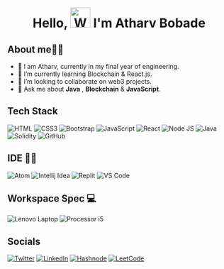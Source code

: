 <h1 align="center"> Hello, <img src="https://raw.githubusercontent.com/nixin72/nixin72/master/wave.gif" 
         alt="Waving hand animated gif"
         height="45"
         width="45" /> I'm Atharv Bobade
 </h1>

## About me:student:

- 👀 I am Atharv, currently in my final year of engineering.
- 🌱 I’m currently learning Blockchain & React.js.
- 👯 I’m looking to collaborate on web3 projects.
- 💬 Ask me about **Java** , **Blockchain** & **JavaScript**.


## Tech Stack

![HTML](https://img.shields.io/badge/HTML5-E34F26?style=for-the-badge&logo=html5&logoColor=white)
![CSS3](https://img.shields.io/badge/CSS3-1572B6?style=for-the-badge&logo=css3&logoColor=white)
![Bootstrap](https://img.shields.io/badge/Bootstrap-563D7C?style=for-the-badge&logo=bootstrap&logoColor=white)
![JavaScript](https://img.shields.io/badge/JavaScript-323330?style=for-the-badge&logo=javascript&logoColor=F7DF1E)
![React](https://img.shields.io/badge/React-20232A?style=for-the-badge&logo=react&logoColor=61DAFB)
![Node JS](https://img.shields.io/badge/Node.js-339933?style=for-the-badge&logo=nodedotjs&logoColor=white)
![Java](https://img.shields.io/badge/-Java%20-blue?style=for-the-badge&logo=java&logoColor=white)
![Solidity](https://img.shields.io/badge/Solidity-e6e6e6?style=for-the-badge&logo=solidity&logoColor=black)
![GitHub](https://img.shields.io/badge/GitHub-100000?style=for-the-badge&logo=github&logoColor=white)

## IDE 👩‍💻

![Atom](https://img.shields.io/badge/Atom-66595C?style=for-the-badge&logo=Atom&logoColor=white)
![Intellij Idea](https://img.shields.io/badge/IntelliJ_IDEA-000000.svg?style=for-the-badge&logo=intellij-idea&logoColor=white)
![Replit](https://img.shields.io/badge/replit-667881?style=for-the-badge&logo=replit&logoColor=white)
![VS Code](https://img.shields.io/badge/VSCode-0078D4?style=for-the-badge&logo=visual%20studio%20code&logoColor=white)

## Workspace Spec 💻

![Lenovo Laptop](https://img.shields.io/badge/lenovo%20laptop-E2231A?style=for-the-badge&logo=lenovo&logoColor=white)
![Processor i5](https://img.shields.io/badge/Intel%20Core_i5_10th-0071C5?style=for-the-badge&logo=intel&logoColor=white)

## Socials 

[![Twitter](https://img.shields.io/badge/Twitter-1DA1F2?style=for-the-badge&logo=twitter&logoColor=white)](https://twitter.com/atharv_181)
[![LinkedIn](https://img.shields.io/badge/LinkedIn-0077B5?style=for-the-badge&logo=linkedin&logoColor=white)](https://www.linkedin.com/in/atharv-bobade-2273791b8/)
[![Hashnode](https://img.shields.io/badge/Hashnode-2962FF?style=for-the-badge&logo=hashnode&logoColor=white)](https://atharvbobade.hashnode.dev/)
[![LeetCode](https://img.shields.io/badge/-LeetCode-FFA116?style=for-the-badge&logo=LeetCode&logoColor=black)](https://leetcode.com/Atharvbobade/)


<!-- ## Contributions

<div>
         <img width="48%" src="https://github-readme-stats.vercel.app/api?username=Atharv181&show_icons=true&theme=tokyonight"/>
         <img width="48%" src="https://github-readme-stats.vercel.app/api/top-langs/?username=Atharv181&layout=compact&theme=tokyonight"/>
</div>
<div align="center">
         <img  width="50%"src="https://github-readme-streak-stats.herokuapp.com/?user=Atharv181&theme=tokyonight" alt="Atharv_Stats"/>
</div> -->


